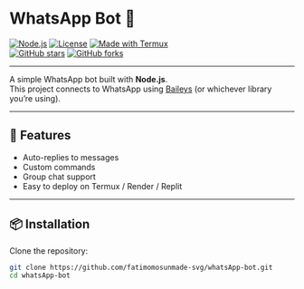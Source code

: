 # WhatsApp Bot 🤖

[![Node.js](https://img.shields.io/badge/Node.js-18.x-green?logo=node.js)](https://nodejs.org) 
[![License](https://img.shields.io/badge/License-MIT-blue.svg)](LICENSE) 
[![Made with Termux](https://img.shields.io/badge/Made%20with-Termux-black?logo=android)](https://termux.dev)  
[![GitHub stars](https://img.shields.io/github/stars/fatimomosunmade-svg/whatsApp-bot?style=social)](https://github.com/fatimomosunmade-svg/whatsApp-bot/stargazers) 
[![GitHub forks](https://img.shields.io/github/forks/fatimomosunmade-svg/whatsApp-bot?style=social)](https://github.com/fatimomosunmade-svg/whatsApp-bot/network/members)

---

A simple WhatsApp bot built with **Node.js**.  
This project connects to WhatsApp using [Baileys](https://github.com/adiwajshing/Baileys) (or whichever library you’re using).

---

## 🚀 Features
- Auto-replies to messages
- Custom commands
- Group chat support
- Easy to deploy on Termux / Render / Replit

---

## 📦 Installation

Clone the repository:
```bash
git clone https://github.com/fatimomosunmade-svg/whatsApp-bot.git
cd whatsApp-bot

